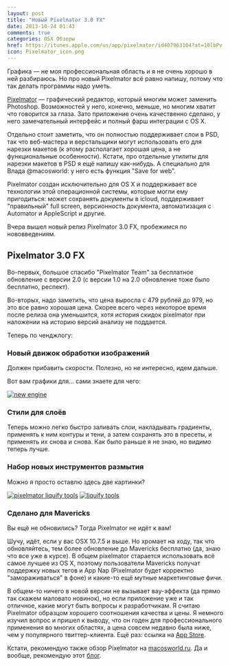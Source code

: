 ```yaml
---
layout: post
title: "Новый Pixelmator 3.0 FX"
date: 2013-10-24 01:43
comments: true
categories: OSX Обзоры
href: https://itunes.apple.com/us/app/pixelmator/id407963104?at=10lbPv
icon: Pixelmator_icon.png
---
```

Графика — не моя профессиональная область и я не очень хорошо в ней разбираюсь. Но про новый Pixelmator всё равно напишу, потому что так делать программы надо уметь.

[Pixelmator](https://itunes.apple.com/us/app/pixelmator/id407963104?at=10lbPv) — графический редактор, который многим может заменить Photoshop. Возможностей у него, конечно, меньше, но многим хватит что говорится за глаза. Зато приложение очень качественно сделано, у него замечательный интерфейс и полный фарш интеграции с OS X.

Отдельно стоит заметить, что он полностью поддерживает слои в PSD, так что веб-мастера и верстальщики могут использовать его для нарезки макетов (к этому располагает хорошая цена, а не функциональные особенности). Кстати, про отдельные утилиты для нарезки макетов в PSD я ещё напишу как-нибудь. А специально для Влада @macosworld: у него есть функция "Save for web".

Pixelmator создан исключительно для OS X и поддерживает все технологии этой операционной системы, которые могли ему пригодиться: может сохранять документы в icloud, поддерживает "правильный" full screen, версионность документа, автоматизация с Automator и AppleScript и другие.

Вчера вышел новый релиз Pixelmator 3.0 FX, пробежимся по нововведениям.
<!--more-->

## Pixelmator 3.0 FX

Во-первых, большое спасибо "Pixelmator Team" за бесплатное обновление с версии 2.0 (с версии 1.0 на 2.0 обновление тоже было бесплатно, респект).

Во-вторых, надо заметить, что цена выросла с 479 рублей до 979, но это все равно хорошая цена. Скорее всего через некоторое время после релиза она уменьшится, хотя история скидок pixelmator при наложении на историю версий анализу не поддается.

Теперь по ченджлогу:

### Новый движок обработки изображений

Должен прибавить скорости. Полезно, но не интересно, идем дальше.

Вот вам графики для… сами знаете для чего:

<a class="screenshot" href="https://www.monosnap.com/image/4K0CbaaAfF7UNFRdSo8ufe4kW.png" rel="screenshot" title="Увеличение производительности"><img src="https://www.monosnap.com/image/4K0CbaaAfF7UNFRdSo8ufe4kW.png" alt="new engine" /></a>

### Стили для слоёв

Теперь можно легко быстро заливать слои, накладывать градиенты, применять к ним контуры и тени, а затем сохранять это в пресеты, и применять их снова и снова. Как было раньше я не знаю, но видимо теперь лучше.

### Набор новых инструментов размытия

Можно я просто оставлю здесь две картинки?

<a class="screenshot" href="https://www.monosnap.com/image/8IufYDg2BvIEy12WqZnxJWFf7.png" rel="liquify" title="Инструменты размытия"><img src="https://www.monosnap.com/image/8IufYDg2BvIEy12WqZnxJWFf7.png" alt="pixelmator liquify tools" /></a>
<a class="screenshot" href="https://www.monosnap.com/image/gs57PJk3QpS8e5XfkSkGft7LZ.png" rel="liquify" title="Результат применения одного из инструментов"><img src="https://www.monosnap.com/image/gs57PJk3QpS8e5XfkSkGft7LZ.png" alt="liquify tools" /></a>

### Сделано для Mavericks

Вы ещё не обновились? Тогда Pixelmator не идёт к вам!

Шучу, идёт, если у вас OSX 10.7.5 и выше. Но хромает на ходу, так что обновляйтесь, тем более обновление до Mavericks бесплатно (да, знаю что все уже в курсе). В общем pixelmator старается использовать всё самое лучшее из OS X, поэтому пользователи Mavericks получат поддержку новых тегов и App Nap (Pixelmator будет корректно "замораживаться" в фоне) и какие-то ещё мутные маркетинговые фичи.

В общем-то ничего в новой версии не вызывает вау-эффекта (да прямо так скажем маловато новинок), но если приложение уже и так отличное, какие могут быть вопросы к разработчикам. Я считаю Pixelmator образцом хорошего соотношения качества и цены. Я немного изучил вопрос и пришел к выводу, что он годен для профессионального применения во многих областях, а цена совсем недавно была ниже, чем у популярного твиттер-клиента. Ещё раз: ссылка на [App Store](https://itunes.apple.com/ru/app/id407963104?at=10lbPv).

Кстати, рекомендую также обзор Pixelmator на [macosworld.ru](http://macosworld.ru/pixelmator-2-free/). Да и вообще, рекомендую этот [блог](http://macosworld.ru).